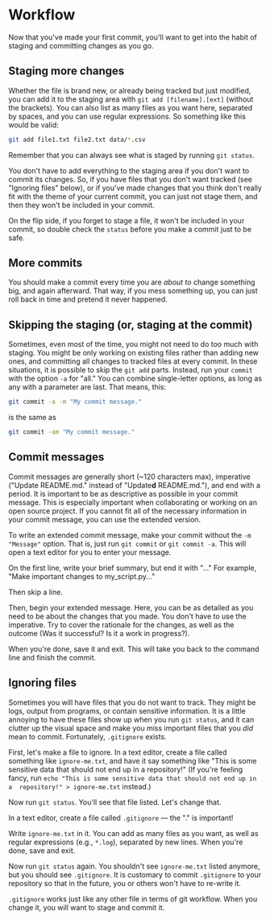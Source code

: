 # Workflow

Now that you've made your first commit, you'll want to get into the habit of 
staging and committing changes as you go.

## Staging more changes

Whether the file is brand new, or already being tracked but just modified, you
can add it to the staging area with `git add [filename].[ext]` (without the 
brackets). You can also list as many files as you want here, separated by 
spaces, and you can use regular expressions. So something like this would be
valid:

```sh
git add file1.txt file2.txt data/*.csv
```

Remember that you can always see what is staged by running `git status`.

You don't have to add everything to the staging area if you don't want to 
commit its changes. So, if you have files that you don't want tracked (see 
"Ignoring files" below), or if you've made changes that you think don't really 
fit with the theme of your current commit, you can just not stage them, and 
then they won't be included in your commit.

On the flip side, if you forget to stage a file, it won't be included in your 
commit, so double check the `status` before you make a commit just to be safe.

## More commits

You should make a commit every time you are *about to* change something big,
and again afterward. That way, if you mess something up, you can just roll back
in time and pretend it never happened. 

## Skipping the staging (or, staging at the commit)

Sometimes, even most of the time, you might not need to do too much with staging. 
You might be only working on existing files rather than adding new ones, and 
committing all changes to tracked files at every commit. In these situations, 
it is possible to skip the `git add` parts. Instead, run your `commit` with the
option `-a` for "all." You can combine single-letter options, as long as any with a 
parameter are last. That means, this:

```sh
git commit -a -m "My commit message."
```

is the same as 

```sh
git commit -am "My commit message."
```

## Commit messages

Commit messages are generally short (~120 characters max), imperative ("Update
README.md." instead of "Update**d** README.md."), and end with a period. It is 
important to be as descriptive as possible in your commit message. This is 
especially important when collaborating or working on an open source project.
If you cannot fit all of the necessary information in your commit message, 
you can use the extended version.

To write an extended commit message, make your commit without the `-m "Message"`
option. That is, just run `git commit` or `git commit -a`. This will open a 
text editor for you to enter your message.

On the first line, write your brief summary, but end it with "..." For example,
"Make important changes to my_script.py..."

Then skip a line.

Then, begin your extended message. Here, you can be as detailed as you need to
be about the changes that you made. You don't have to use the imperative. Try 
to cover the rationale for the changes, as well as the outcome (Was it 
successful? Is it a work in progress?). 

When you're done, save it and exit. This will take you back to the command line
and finish the commit. 

## Ignoring files

Sometimes you will have files that you do not want to track. They might be logs,
output from programs, or contain sensitive information. It is a little annoying
to have these files show up when you run `git status`, and it can clutter up
the visual space and make you miss important files that you *did* mean to 
commit. Fortunately, `.gitignore` exists.

First, let's make a file to ignore. In a text editor, create a file called 
something like `ignore-me.txt`, and have it say something like "This is some 
sensitive data that should not end up in a repository!" (If you're feeling 
fancy, run `echo "This is some sensitive data that should not end up in a 
repository!" > ignore-me.txt` instead.)

Now run `git status`. You'll see that file listed. Let's change that.

In a text editor, create a file called `.gitignore` — the "." is important!

Write `ignore-me.txt` in it. You can add as many files as you want, as well as
regular expressions (e.g., `*.log`), separated by new lines. When you're done, 
save and exit.

Now run `git status` again. You shouldn't see `ignore-me.txt` listed anymore, 
but you should see `.gitignore`. It is customary to commit `.gitignore` to your
repository so that in the future, you or others won't have to re-write it. 

`.gitignore` works just like any other file in terms of git workflow. When you
change it, you will want to stage and commit it.
